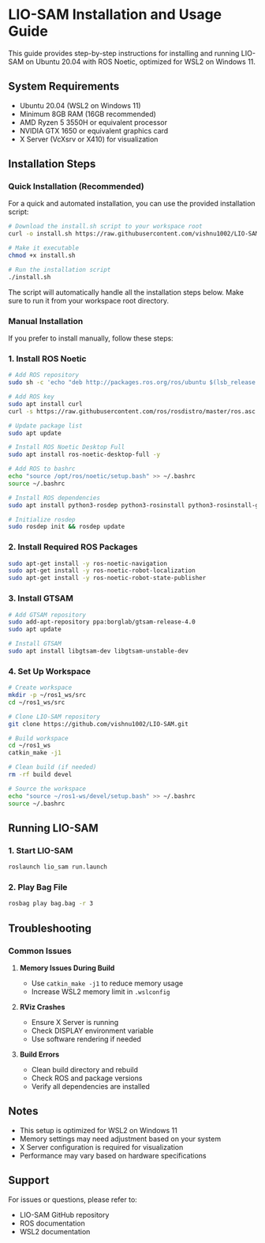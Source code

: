# LIO-SAM Installation and Usage Guide

This guide provides step-by-step instructions for installing and running LIO-SAM on Ubuntu 20.04 with ROS Noetic, optimized for WSL2 on Windows 11.

## System Requirements

- Ubuntu 20.04 (WSL2 on Windows 11)
- Minimum 8GB RAM (16GB recommended)
- AMD Ryzen 5 3550H or equivalent processor
- NVIDIA GTX 1650 or equivalent graphics card
- X Server (VcXsrv or X410) for visualization

## Installation Steps

### Quick Installation (Recommended)

For a quick and automated installation, you can use the provided installation script:

```bash
# Download the install.sh script to your workspace root
curl -o install.sh https://raw.githubusercontent.com/vishnu1002/LIO-SAM/master/install.sh

# Make it executable
chmod +x install.sh

# Run the installation script
./install.sh
```

The script will automatically handle all the installation steps below. Make sure to run it from your workspace root directory.

### Manual Installation

If you prefer to install manually, follow these steps:

### 1. Install ROS Noetic

```bash
# Add ROS repository
sudo sh -c 'echo "deb http://packages.ros.org/ros/ubuntu $(lsb_release -sc) main" > /etc/apt/sources.list.d/ros-latest.list'

# Add ROS key
sudo apt install curl
curl -s https://raw.githubusercontent.com/ros/rosdistro/master/ros.asc | sudo apt-key add -

# Update package list
sudo apt update

# Install ROS Noetic Desktop Full
sudo apt install ros-noetic-desktop-full -y

# Add ROS to bashrc
echo "source /opt/ros/noetic/setup.bash" >> ~/.bashrc
source ~/.bashrc

# Install ROS dependencies
sudo apt install python3-rosdep python3-rosinstall python3-rosinstall-generator python3-wstool build-essential

# Initialize rosdep
sudo rosdep init && rosdep update
```

### 2. Install Required ROS Packages

```bash
sudo apt-get install -y ros-noetic-navigation
sudo apt-get install -y ros-noetic-robot-localization
sudo apt-get install -y ros-noetic-robot-state-publisher
```

### 3. Install GTSAM

```bash
# Add GTSAM repository
sudo add-apt-repository ppa:borglab/gtsam-release-4.0
sudo apt update

# Install GTSAM
sudo apt install libgtsam-dev libgtsam-unstable-dev
```

### 4. Set Up Workspace

```bash
# Create workspace
mkdir -p ~/ros1_ws/src
cd ~/ros1_ws/src

# Clone LIO-SAM repository
git clone https://github.com/vishnu1002/LIO-SAM.git

# Build workspace
cd ~/ros1_ws
catkin_make -j1

# Clean build (if needed)
rm -rf build devel

# Source the workspace
echo "source ~/ros1-ws/devel/setup.bash" >> ~/.bashrc
source ~/.bashrc
```

## Running LIO-SAM

### 1. Start LIO-SAM

```bash
roslaunch lio_sam run.launch
```

### 2. Play Bag File

```bash
rosbag play bag.bag -r 3
```

## Troubleshooting

### Common Issues

1. **Memory Issues During Build**

   - Use `catkin_make -j1` to reduce memory usage
   - Increase WSL2 memory limit in `.wslconfig`

2. **RViz Crashes**

   - Ensure X Server is running
   - Check DISPLAY environment variable
   - Use software rendering if needed

3. **Build Errors**
   - Clean build directory and rebuild
   - Check ROS and package versions
   - Verify all dependencies are installed

## Notes

- This setup is optimized for WSL2 on Windows 11
- Memory settings may need adjustment based on your system
- X Server configuration is required for visualization
- Performance may vary based on hardware specifications

## Support

For issues or questions, please refer to:

- LIO-SAM GitHub repository
- ROS documentation
- WSL2 documentation
